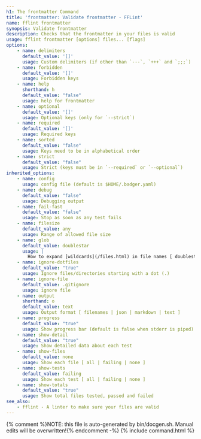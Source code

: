 ```yaml
---
h1: The frontmatter Command
title: 'frontmatter: Validate frontmatter - FFLint'
name: fflint frontmatter
synopsis: Validate frontmatter
description: Checks that the frontmatter in your files is valid
usage: fflint frontmatter [options] files... [flags]
options:
    - name: delimiters
      default_value: '[]'
      usage: Custom delimiters (if other than `---`, `+++` and `;;;`)
    - name: forbidden
      default_value: '[]'
      usage: Forbidden keys
    - name: help
      shorthand: h
      default_value: "false"
      usage: help for frontmatter
    - name: optional
      default_value: '[]'
      usage: Optional keys (only for `--strict`)
    - name: required
      default_value: '[]'
      usage: Required keys
    - name: sorted
      default_value: "false"
      usage: Keys need to be in alphabetical order
    - name: strict
      default_value: "false"
      usage: Strict (keys must be in `--required` or `--optional`)
inherited_options:
    - name: config
      usage: config file (default is $HOME/.badger.yaml)
    - name: debug
      default_value: "false"
      usage: Debugging output
    - name: fail-fast
      default_value: "false"
      usage: Stop as soon as any test fails
    - name: filesize
      default_value: any
      usage: Range of allowed file size
    - name: glob
      default_value: doublestar
      usage: |
        How to expand [wildcards](/files.html) in file names [ doublestar | golang | none ]
    - name: ignore-dotfiles
      default_value: "true"
      usage: Ignore files/directories starting with a dot (.)
    - name: ignore-file
      default_value: .gitignore
      usage: ignore file
    - name: output
      shorthand: o
      default_value: text
      usage: Output format [ filenames | json | markdown | text ]
    - name: progress
      default_value: "true"
      usage: Show progress bar (default is false when stderr is piped)
    - name: show-detail
      default_value: "true"
      usage: Show detailed data about each test
    - name: show-files
      default_value: none
      usage: Show each file [ all | failing | none ]
    - name: show-tests
      default_value: failing
      usage: Show each test [ all | failing | none ]
    - name: show-totals
      default_value: "true"
      usage: Show total files tested, passed and failed
see_also:
    - fflint - A linter to make sure your files are valid
---
```

{% comment %}NOTE: this file is auto-generated by bin/docgen.sh.  Manual edits will be overwritten!{% endcomment -%}
{% include command.html %}
